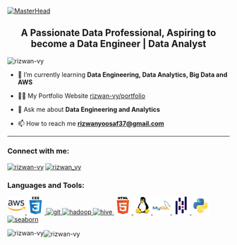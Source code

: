 
[![MasterHead](https://github.com/RIZWAN-VY/RIZWAN-VY/assets/131337205/34ae2a80-058e-4931-bafd-4615f58ccc61)](https://rizwan-vy.github.io/Rizwan.github.io/)

<h2 align="center">A Passionate Data Professional, Aspiring to become a Data Engineer | Data Analyst</h2>

<p align="left"> <img src="https://komarev.com/ghpvc/?username=rizwan-vy&label=Profile%20views&color=0e75b6&style=flat" alt="rizwan-vy" /> </p>

- 🌱 I’m currently learning **Data Engineering, Data Analytics, Big Data and AWS**

- 👨‍💻 My Portfolio Website   [rizwan-vy/portfolio](https://rizwan-vy.github.io/Rizwan.github.io/)

- 💬 Ask me about **Data Engineering and Analytics**

- 📫 How to reach me **rizwanyoosaf37@gmail.com**

---

<h3 align="left">Connect with me:</h3>

<a href="https://linkedin.com/in/rizwan-vy" target="blank"><img align="center" src="https://raw.githubusercontent.com/rahuldkjain/github-profile-readme-generator/master/src/images/icons/Social/linked-in-alt.svg" alt="rizwan-vy" height="50" width="60" /></a>
<a href="https://www.hackerrank.com/rizwan_vy" target="blank"><img align="center" src="https://raw.githubusercontent.com/rahuldkjain/github-profile-readme-generator/master/src/images/icons/Social/hackerrank.svg" alt="rizwan_vy" height="70" width="80" /></a>


<h3 align="left">Languages and Tools:</h3>
<p align="left"> <a href="https://aws.amazon.com" target="_blank" rel="noreferrer"> <img src="https://raw.githubusercontent.com/devicons/devicon/master/icons/amazonwebservices/amazonwebservices-original-wordmark.svg" alt="aws" width="40" height="40"/> </a> <a href="https://www.w3schools.com/css/" target="_blank" rel="noreferrer"> <img src="https://raw.githubusercontent.com/devicons/devicon/master/icons/css3/css3-original-wordmark.svg" alt="css3" width="40" height="40"/> </a> <a href="https://git-scm.com/" target="_blank" rel="noreferrer"> <img src="https://www.vectorlogo.zone/logos/git-scm/git-scm-icon.svg" alt="git" width="40" height="40"/> </a> <a href="https://hadoop.apache.org/" target="_blank" rel="noreferrer"> <img src="https://www.vectorlogo.zone/logos/apache_hadoop/apache_hadoop-icon.svg" alt="hadoop" width="40" height="40"/> </a> <a href="https://hive.apache.org/" target="_blank" rel="noreferrer"> <img src="https://www.vectorlogo.zone/logos/apache_hive/apache_hive-icon.svg" alt="hive" width="40" height="40"/> </a> <a href="https://www.w3.org/html/" target="_blank" rel="noreferrer"> <img src="https://raw.githubusercontent.com/devicons/devicon/master/icons/html5/html5-original-wordmark.svg" alt="html5" width="40" height="40"/> </a> <a href="https://www.linux.org/" target="_blank" rel="noreferrer"> <img src="https://raw.githubusercontent.com/devicons/devicon/master/icons/linux/linux-original.svg" alt="linux" width="40" height="40"/> </a> <a href="https://www.mysql.com/" target="_blank" rel="noreferrer"> <img src="https://raw.githubusercontent.com/devicons/devicon/master/icons/mysql/mysql-original-wordmark.svg" alt="mysql" width="40" height="40"/> </a> <a href="https://pandas.pydata.org/" target="_blank" rel="noreferrer"> <img src="https://raw.githubusercontent.com/devicons/devicon/2ae2a900d2f041da66e950e4d48052658d850630/icons/pandas/pandas-original.svg" alt="pandas" width="40" height="40"/> </a> <a href="https://www.python.org" target="_blank" rel="noreferrer"> <img src="https://raw.githubusercontent.com/devicons/devicon/master/icons/python/python-original.svg" alt="python" width="40" height="40"/> </a> <a href="https://seaborn.pydata.org/" target="_blank" rel="noreferrer"> <img src="https://seaborn.pydata.org/_images/logo-mark-lightbg.svg" alt="seaborn" width="40" height="40"/> </a> </p>

<p><img align="left" src="https://github-readme-stats.vercel.app/api/top-langs?username=rizwan-vy&show_icons=true&locale=en&layout=compact" alt="rizwan-vy" /></p>

<p><img align="center" src="https://github-readme-streak-stats.herokuapp.com/?user=rizwan-vy&" alt="rizwan-vy" /></p>

